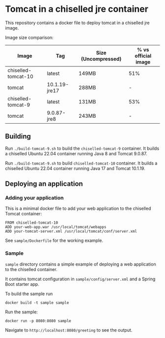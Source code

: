 # Tomcat in a chiselled jre container

This repository contains a docker file to deploy tomcat in a chiselled jre image.

Image size comparison:

| Image              | Tag | Size (Uncompressed) | % vs official image|
|--------------------|-----|---------------------|--------------------|
|chiselled-tomcat-10 |  latest       |  149MB    | 51%                 |
|tomcat              |  10.1.19-jre17| 288MB     | -                  |
|chiselled-tomcat-9  |  latest       | 131MB     | 53%          |
|tomcat              |  9.0.87-jre8  | 243MB     |- |

## Building

Run `./build-tomcat-9.sh` to build the `chiselled-tomcat-9` container.
It builds a chiselled Ubuntu 22.04 container running Java 8 and Tomcat 9.0.87.

Run `./build-tomcat-9.sh` to build `chiselled-tomcat-10` container.
It builds a chiselled Ubuntu 22.04 container running Java 17 and Tomcat 10.1.19.

## Deploying an application

### Adding your application

This is a minimal docker file to add your web application to the chiselled Tomcat container:

```
FROM chiselled-tomcat-10
ADD your-web-app.war /usr/local/tomcat/webapps
ADD your-tomcat-server.xml /usr/local/tomcat/conf/server.xml
```

See `sample/Dockerfile` for the working example.

### Sample

`sample` directory contains a simple example of deploying a web application to the chiselled container.

It contains tomcat configuration in `sample/config/server.xml` and a Spring Boot starter app.

To build the sample run

`docker build -t sample sample`

Run the sample:

`docker run -p 8080:8080 sample`

Navigate to `http://localhost:8080/greeting` to see the output.
